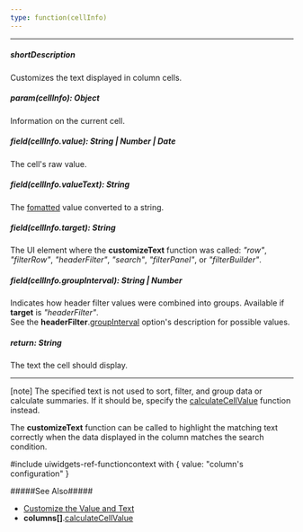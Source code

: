 ```yaml
---
type: function(cellInfo)
---
```

---
##### shortDescription
Customizes the text displayed in column cells.

##### param(cellInfo): Object
Information on the current cell.

##### field(cellInfo.value): String | Number | Date
The cell's raw value.

##### field(cellInfo.valueText): String
The [fomatted](/api-reference/10%20UI%20Widgets/GridBase/1%20Configuration/columns/format.md '/Documentation/ApiReference/UI_Widgets/dxDataGrid/Configuration/columns/#format') value converted to a string.

##### field(cellInfo.target): String
The UI element where the **customizeText** function was called: *"row"*, *"filterRow"*, *"headerFilter"*, *"search"*, *"filterPanel"*, or *"filterBuilder"*.

##### field(cellInfo.groupInterval): String | Number
Indicates how header filter values were combined into groups. Available if **target** is *"headerFilter"*.  
See the **headerFilter**.[groupInterval](/api-reference/10%20UI%20Widgets/GridBase/1%20Configuration/columns/headerFilter/groupInterval.md '{basewidgetpath}/Configuration/columns/headerFilter/#groupInterval') option's description for possible values.

##### return: String
The text the cell should display.

---
[note] The specified text is not used to sort, filter, and group data or calculate summaries. If it should be, specify the [calculateCellValue](/api-reference/10%20UI%20Widgets/GridBase/1%20Configuration/columns/calculateCellValue.md '/Documentation/ApiReference/UI_Widgets/dx{WidgetName}/Configuration/columns/#calculateCellValue') function instead.

The **customizeText** function can be called to highlight the matching text correctly when the data displayed in the column matches the search condition.

#include uiwidgets-ref-functioncontext with { 
    value: "column's configuration"
}

#####See Also#####
- [Customize the Value and Text](/concepts/05%20Widgets/DataGrid/15%20Columns/40%20Customize%20Cells/1%20Customize%20the%20Value%20and%20Text.md '/Documentation/Guide/Widgets/{WidgetName}/Columns/Customize_Cells/#Customize_the_Value_and_Text')
- **columns[]**.[calculateCellValue](/api-reference/10%20UI%20Widgets/GridBase/1%20Configuration/columns/calculateCellValue.md '{basewidgetpath}/Configuration/columns/#calculateCellValue')